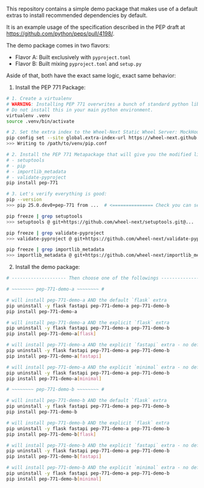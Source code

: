This repository contains a simple demo package that makes use of a default extras to install recommended dependencies by default.

It is an example usage of the specification described in the PEP
draft at https://github.com/python/peps/pull/4198/.


The demo package comes in two flavors:
- Flavor A: Built exclusively with `pyproject.toml`
- Flavor B: Built mixing `pyproject.toml` and `setup.py`

Aside of that, both have the exact same logic, exact same behavior:

1. Install the PEP 771 Package:

```bash
# 1. Create a virtualenv 
# WARNING: Installing PEP 771 overwrites a bunch of standard python library.
# Do not install this in your main python environment.
virtualenv .venv
source .venv/bin/activate

# 2. Set the extra index to the Wheel-Next Static Wheel Server: MockHouse
pip config set --site global.extra-index-url https://wheel-next.github.io/mockhouse/pep-771/
>>> Writing to /path/to/venv/pip.conf

# 2. Install the PEP 771 Metapackage that will give you the modified libraries:
# - setuptools
# - pip
# - importlib_metadata
# - validate-pyproject
pip install pep-771

# 3. Let's verify everything is good:
pip --version
>>> pip 25.0.dev0+pep-771 from ...  # <=============== Check you can see `+pep-771`

pip freeze | grep setuptools
>>> setuptools @ git+https://github.com/wheel-next/setuptools.git@...

pip freeze | grep validate-pyproject
>>> validate-pyproject @ git+https://github.com/wheel-next/validate-pyproject.git@...

pip freeze | grep importlib_metadata
>>> importlib_metadata @ git+https://github.com/wheel-next/importlib_metadata.git@...
```

2. Install the demo package:

 ```bash
 # -------------------- Then choose one of the followings -------------------- #

# ~~~~~~~~ pep-771-demo-a ~~~~~~~~ #

# will install pep-771-demo-a AND the default `flask` extra
pip uninstall -y flask fastapi pep-771-demo-a pep-771-demo-b
pip install pep-771-demo-a

# will install pep-771-demo-a AND the explicit `flask` extra
pip uninstall -y flask fastapi pep-771-demo-a pep-771-demo-b
pip install pep-771-demo-a[flask]

# will install pep-771-demo-a AND the explicit `fastapi` extra - no default "flask"
pip uninstall -y flask fastapi pep-771-demo-a pep-771-demo-b
pip install pep-771-demo-a[fastapi]

# will install pep-771-demo-a AND the explicit `minimal` extra - no default "flask"
pip uninstall -y flask fastapi pep-771-demo-a pep-771-demo-b
pip install pep-771-demo-a[minimal]

# ~~~~~~~~ pep-771-demo-b ~~~~~~~~ #

# will install pep-771-demo-b AND the default `flask` extra
pip uninstall -y flask fastapi pep-771-demo-a pep-771-demo-b
pip install pep-771-demo-b

# will install pep-771-demo-b AND the explicit `flask` extra
pip uninstall -y flask fastapi pep-771-demo-a pep-771-demo-b
pip install pep-771-demo-b[flask]

# will install pep-771-demo-b AND the explicit `fastapi` extra - no default "flask"
pip uninstall -y flask fastapi pep-771-demo-a pep-771-demo-b
pip install pep-771-demo-b[fastapi]

# will install pep-771-demo-b AND the explicit `minimal` extra - no default "flask"
pip uninstall -y flask fastapi pep-771-demo-a pep-771-demo-b
pip install pep-771-demo-b[minimal]
```